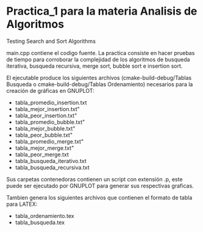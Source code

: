 # Practica_1 para la materia Analisis de Algoritmos
Testing Search and Sort Algorithms

main.cpp contiene el codigo fuente. La practica consiste en hacer pruebas de tiempo para corroborar la complejidad de los algoritmos de busqueda iterativa, busqueda recursiva, merge sort, bubble sort e insertion sort.

El ejecutable produce los siguientes archivos (cmake-build-debug/Tablas Busqueda o cmake-build-debug/Tablas Ordenamiento) necesarios para la creación de gráficas en GNUPLOT:

- tabla_promedio_insertion.txt
- tabla_mejor_insertion.txt"
- tabla_peor_insertion.txt"
- tabla_promedio_bubble.txt"
- tabla_mejor_bubble.txt"
- tabla_peor_bubble.txt"
- tabla_promedio_merge.txt"
- tabla_mejor_merge.txt"
- tabla_peor_merge.txt
- tabla_busqueda_iterativo.txt
- tabla_busqueda_recursiva.txt

Sus carpetas contenedoras contienen un script con extensión .p, este puede ser ejecutado por GNUPLOT para generar sus respectivas graficas.

Tambien genera los siguientes archivos que contienen el formato de tabla para LATEX:
- tabla_ordenamiento.tex
- tabla_busqueda.tex
